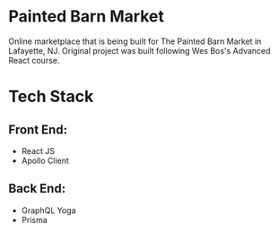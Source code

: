 # Painted Barn Market
Online marketplace that is being built for The Painted Barn Market in Lafayette, NJ. Original project was built following Wes Bos's Advanced React course. 

# Tech Stack
## Front End:
* React JS
* Apollo Client

## Back End:
* GraphQL Yoga
* Prisma
